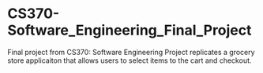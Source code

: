 # CS370-Software_Engineering_Final_Project
Final project from CS370: Software Engineering
Project replicates a grocery store applicaiton that allows users to select items to the cart and checkout.
